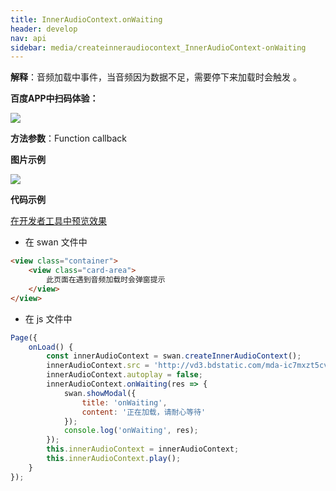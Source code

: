 ```yaml
---
title: InnerAudioContext.onWaiting
header: develop
nav: api
sidebar: media/createinneraudiocontext_InnerAudioContext-onWaiting
---
```





**解释**：音频加载中事件，当音频因为数据不足，需要停下来加载时会触发 。

**百度APP中扫码体验：**

<img src="https://b.bdstatic.com/miniapp/assets/images/doc_demo/fragment_InnerAudioContextOnWaiting.png"  class="demo-qrcode-image" />

**方法参数**：Function callback

**图片示例**

<div class="m-doc-custom-examples">
    <div class="m-doc-custom-examples-correct">
        <img src="https://b.bdstatic.com/miniapp/images/InnerAudioContextOnWaiting.gif">
    </div>
    <div class="m-doc-custom-examples-correct">
        <img src=" ">
    </div>
    <div class="m-doc-custom-examples-correct">
        <img src=" ">
    </div>     
</div>

**代码示例**

<a href="swanide://fragment/c2a264b1a148b099e50454b3e67fd2a81574546342796" title="在开发者工具中预览效果" target="_self">在开发者工具中预览效果</a>

* 在 swan 文件中

```html
<view class="container">
    <view class="card-area">
        此页面在遇到音频加载时会弹窗提示
    </view>
</view>
```

* 在 js 文件中

```javascript
Page({
    onLoad() {
        const innerAudioContext = swan.createInnerAudioContext();
        innerAudioContext.src = 'http://vd3.bdstatic.com/mda-ic7mxzt5cvz6f4y5/mda-ic7mxzt5cvz6f4y5.mp3';
        innerAudioContext.autoplay = false;
        innerAudioContext.onWaiting(res => {
            swan.showModal({
                title: 'onWaiting',
                content: '正在加载，请耐心等待'
            });
            console.log('onWaiting', res);
        });
        this.innerAudioContext = innerAudioContext;
        this.innerAudioContext.play();
    }
});
```